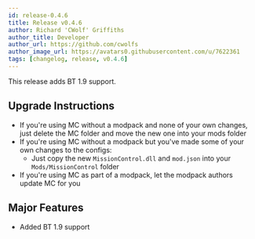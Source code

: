 ```yaml
---
id: release-0.4.6
title: Release v0.4.6
author: Richard 'CWolf' Griffiths
author_title: Developer
author_url: https://github.com/cwolfs
author_image_url: https://avatars0.githubusercontent.com/u/7622361
tags: [changelog, release, v0.4.6]
---
```


This release adds BT 1.9 support.

## Upgrade Instructions

- If you're using MC without a modpack and none of your own changes, just delete the MC folder and move the new one into your mods folder
- If you're using MC without a modpack but you've made some of your own changes to the configs:
  - Just copy the new `MissionControl.dll` and `mod.json` into your `Mods/MissionControl` folder
- If you're using MC as part of a modpack, let the modpack authors update MC for you

## Major Features

- Added BT 1.9 support
